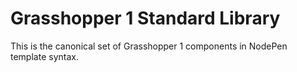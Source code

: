 # Grasshopper 1 Standard Library

This is the canonical set of Grasshopper 1 components in NodePen template syntax.
